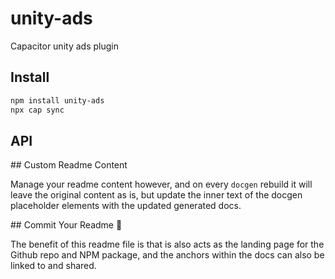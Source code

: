 # unity-ads

Capacitor unity ads plugin

## Install

```bash
npm install unity-ads
npx cap sync
```

## API

<docgen-index>
## Custom Readme Content

Manage your readme content however, and on every `docgen` rebuild
it will leave the original content as is, but update the inner text
of the docgen placeholder elements with the updated generated docs.
</docgen-index>

<docgen-api>
## Commit Your Readme 🚀

The benefit of this readme file is that is also acts as the landing
page for the Github repo and NPM package, and the anchors within the
docs can also be linked to and shared.
</docgen-api>
